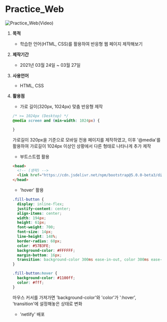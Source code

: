 # Practice_Web

![Practice_Web(Video)](https://user-images.githubusercontent.com/77602071/114356264-5dc77e00-9bab-11eb-9ee5-ff2b57b575c0.gif)


1. **목적**
    - 학습한 언어(HTML, CSS)를 활용하여 반응형 웹 페이지 제작해보기

2. **제작기간**
    - 2021년 03월 24일 ~ 03월 27일

3. **사용언어**
    - HTML, CSS

4. **활용점**
    - 가로 길이(320px, 1024px) 맞춤 반응형 제작

    ```css
    /* >= 1024px (Desktop) */
    @media screen and (min-width: 1024px) {

    }
    ```

      가로길이 320px을 기준으로 모바일 전용 페이지를 제작하였고, 이후 '@media'를 활용하여 가로길이 1024px 이상인 상황에서 다른 형태로 나타나게 추가 제작

    - 부트스트랩 활용

    ```html
    <head>
      <!-- (생략) -->
      <link href="https://cdn.jsdelivr.net/npm/bootstrap@5.0.0-beta3/dist/css/bootstrap.min.css" rel="stylesheet" integrity="sha384-eOJMYsd53ii+scO/bJGFsiCZc+5NDVN2yr8+0RDqr0Ql0h+rP48ckxlpbzKgwra6" crossorigin="anonymous">
    </head>
    ```

    - 'hover' 활용

    ```css
    .fill-button {
      display: inline-flex;
      justify-content: center;
      align-items: center;
      width: 194px;
      height: 61px;
      font-weight: 700;
      font-size: 14px;
      line-height: 148%;
      border-radius: 60px;
      color: #57B3FE;
      background-color: #FFFFFF;
      margin-bottom: 16px;
      transition: background-color 300ms ease-in-out, color 300ms ease-in-out;
    }

    .fill-button:hover {
      background-color: #1100ff;
      color: #fff;
    }
    ```

      마우스 커서를 가져가면 'background-color'와 'color'가 ':hover', 'transition'에 설정해놓은 상태로 변화

    - 'netlify' 배포

